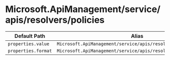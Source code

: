 # Microsoft.ApiManagement/service/apis/resolvers/policies

| Default Path | Alias |
|---|---|
| `properties.value` | `Microsoft.ApiManagement/service/apis/resolvers/policies/value` |
| `properties.format` | `Microsoft.ApiManagement/service/apis/resolvers/policies/format` |

